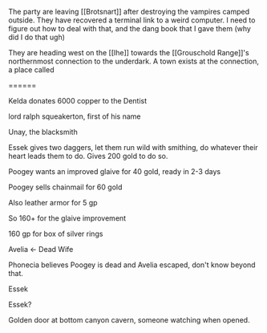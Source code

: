 The party are leaving [[Brotsnart]] after destroying the vampires camped outside. They have recovered a terminal link to a weird computer. I need to figure out how to deal with that, and the dang book that I gave them (why did I do that ugh)

They are heading west on the [[Ihe]] towards the [[Grouschold Range]]'s northernmost connection to the underdark. A town exists at the connection, a place called 

======

Kelda donates 6000 copper to the Dentist

lord ralph squeakerton, first of his name

Unay, the blacksmith

Essek gives two daggers, let them run wild with smithing, do whatever their heart leads them to do. Gives 200 gold to do so.

Poogey wants an improved glaive for 40 gold, ready in 2-3 days

Poogey sells chainmail for 60 gold

Also leather armor for 5 gp

So 160+ for the glaive improvement

160 gp for box of silver rings

Avelia <- Dead Wife

Phonecia believes Poogey is dead and Avelia escaped, don't know beyond that.

Essek

Essek?

Golden door at bottom canyon cavern, someone watching when opened.